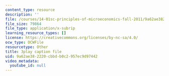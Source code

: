 ```yaml
---
content_type: resource
description: ''
file: /courses/14-01sc-principles-of-microeconomics-fall-2011/9a62ae382220cbbdb0c2957ec9d97442_MfoAkzgpaoQ.srt
file_size: 79864
file_type: application/x-subrip
learning_resource_types: []
license: https://creativecommons.org/licenses/by-nc-sa/4.0/
ocw_type: OCWFile
resourcetype: Other
title: 3play caption file
uid: 9a62ae38-2220-cbbd-b0c2-957ec9d97442
video_metadata:
  youtube_id: null
---
```


